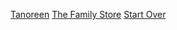 [Tanoreen](https://tanoreen.com/)
[The Family Store](https://familystorecooks.com/)
[Start Over](../home.md)
